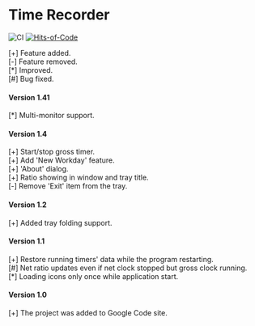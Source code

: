 # Time Recorder
![CI](https://github.com/akryvtsun/time-recorder/workflows/CI/badge.svg)
[![Hits-of-Code](https://hitsofcode.com/github/akryvtsun/time-recorder)](https://hitsofcode.com/view/github/akryvtsun/time-recorder)

[+] Feature added.\
[-] Feature removed.\
[*] Improved.\
[#] Bug fixed.

#### Version 1.41
[*] Multi-monitor support.

#### Version 1.4
[+] Start/stop gross timer.\
[+] Add 'New Workday' feature.\
[+] 'About' dialog.\
[+] Ratio showing in window and tray title.\
[-] Remove 'Exit' item from the tray.
                                                           
#### Version 1.2
[+] Added tray folding support.

#### Version 1.1
[+] Restore running timers' data while the program restarting.\
[#] Net ratio updates even if net clock stopped but gross clock running.\
[*] Loading icons only once while application start.

#### Version 1.0
[+] The project was added to Google Code site.

